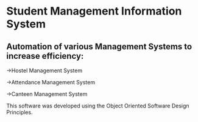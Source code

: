# Student Management Information System

## Automation of various Management Systems to increase efficiency:

->Hostel Management System

->Attendance Management System

->Canteen Management System

This software was developed using the Object Oriented Software Design Principles.
